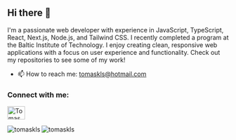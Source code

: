 ## Hi there 👋
I'm a passionate web developer with experience in JavaScript, TypeScript, React, Next.js, Node.js, and Tailwind CSS. I recently completed a program at the Baltic Institute of Technology. I enjoy creating clean, responsive web applications with a focus on user experience and functionality. Check out my repositories to see some of my work!
 - 📫 How to reach me: tomaskls@hotmail.com

<h3 align="left">Connect with me:</h3>
<p align="left">
<a href="https://linkedin.com/in/tomas-kls" target="blank"><img align="center" src="https://raw.githubusercontent.com/rahuldkjain/github-profile-readme-generator/master/src/images/icons/Social/linked-in-alt.svg" alt="Tomas Kls" height="30" width="40" /></a>
</p>

<p><img align="left" src="https://github-readme-stats.vercel.app/api/top-langs?username=tomaskls&theme=dark&show_icons=true&locale=en&layout=compact" alt="tomaskls" /></p>
<p><img align="center" src="https://github-readme-streak-stats.herokuapp.com/?user=tomaskls&" alt="tomaskls" /></p>



<!--
**tomaskls/tomaskls** is a ✨ _special_ ✨ repository because its `README.md` (this file) appears on your GitHub profile.

Here are some ideas to get you started:

- 🔭 I’m currently working on ...
- 🌱 I’m currently learning ...
- 👯 I’m looking to collaborate on ...
- 🤔 I’m looking for help with ...
- 💬 Ask me about ...
- 📫 How to reach me: ...
- 😄 Pronouns: ...
- ⚡ Fun fact: ...
-->
